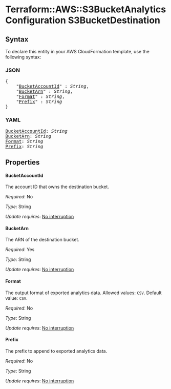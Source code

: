 # Terraform::AWS::S3BucketAnalyticsConfiguration S3BucketDestination

## Syntax

To declare this entity in your AWS CloudFormation template, use the following syntax:

### JSON

<pre>
{
    "<a href="#bucketaccountid" title="BucketAccountId">BucketAccountId</a>" : <i>String</i>,
    "<a href="#bucketarn" title="BucketArn">BucketArn</a>" : <i>String</i>,
    "<a href="#format" title="Format">Format</a>" : <i>String</i>,
    "<a href="#prefix" title="Prefix">Prefix</a>" : <i>String</i>
}
</pre>

### YAML

<pre>
<a href="#bucketaccountid" title="BucketAccountId">BucketAccountId</a>: <i>String</i>
<a href="#bucketarn" title="BucketArn">BucketArn</a>: <i>String</i>
<a href="#format" title="Format">Format</a>: <i>String</i>
<a href="#prefix" title="Prefix">Prefix</a>: <i>String</i>
</pre>

## Properties

#### BucketAccountId

The account ID that owns the destination bucket.

_Required_: No

_Type_: String

_Update requires_: [No interruption](https://docs.aws.amazon.com/AWSCloudFormation/latest/UserGuide/using-cfn-updating-stacks-update-behaviors.html#update-no-interrupt)

#### BucketArn

The ARN of the destination bucket.

_Required_: Yes

_Type_: String

_Update requires_: [No interruption](https://docs.aws.amazon.com/AWSCloudFormation/latest/UserGuide/using-cfn-updating-stacks-update-behaviors.html#update-no-interrupt)

#### Format

The output format of exported analytics data. Allowed values: `CSV`. Default value: `CSV`.

_Required_: No

_Type_: String

_Update requires_: [No interruption](https://docs.aws.amazon.com/AWSCloudFormation/latest/UserGuide/using-cfn-updating-stacks-update-behaviors.html#update-no-interrupt)

#### Prefix

The prefix to append to exported analytics data.

_Required_: No

_Type_: String

_Update requires_: [No interruption](https://docs.aws.amazon.com/AWSCloudFormation/latest/UserGuide/using-cfn-updating-stacks-update-behaviors.html#update-no-interrupt)

